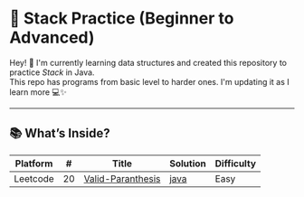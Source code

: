 # 🔗 Stack Practice (Beginner to Advanced)

Hey! 👋 I'm currently learning data structures and created this repository to practice *Stack* in Java.  
This repo has programs from basic level to harder ones. I'm updating it as I learn more 💻✨

---

## 📚 What’s Inside?

| Platform| # | Title | Solution | Difficulty | 
|-------- | --- | ----- | -------- | ---------- | 
|Leetcode|20|[Valid-Paranthesis](https://leetcode.com/problems/valid-parentheses/description/)|[java](https://github.com/Vishwa-V25/DSA-LeetCode/tree/main/LinkedList/Linked%20list%20cycle)|Easy|
